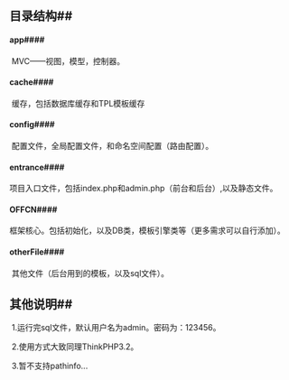 ## 目录结构##

#### app####

​	MVC——视图，模型，控制器。

#### cache####

​	缓存，包括数据库缓存和TPL模板缓存

#### config####

​	配置文件，全局配置文件，和命名空间配置（路由配置）。

#### entrance####

​	项目入口文件，包括index.php和admin.php（前台和后台）,以及静态文件。

#### OFFCN####

​	框架核心。包括初始化，以及DB类，模板引擎类等（更多需求可以自行添加）。

#### otherFile####

​	其他文件（后台用到的模板，以及sql文件）。

## 其他说明##

​	1.运行完sql文件，默认用户名为admin。密码为：123456。

​	2.使用方式大致同理ThinkPHP3.2。

​	3.暂不支持pathinfo...







​	
